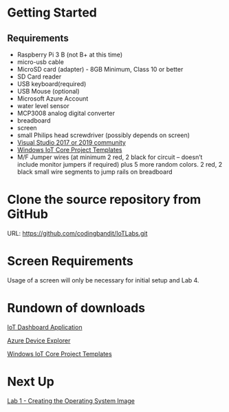 # Getting Started
## Requirements
* Raspberry Pi 3 B (not B+ at this time)
* micro-usb cable
* MicroSD card (adapter) - 8GB Minimum, Class 10 or better
* SD Card reader
* USB keyboard(required) 
* USB Mouse (optional) 
* Microsoft Azure Account 
* water level sensor 
* MCP3008 analog digital converter 
* breadboard 
* screen
* small Philips head screwdriver (possibly depends on screen) 
* [Visual Studio 2017 or 2019 community](https://visualstudio.microsoft.com/vs/community/)
* [Windows IoT Core Project Templates](https://marketplace.visualstudio.com/items?itemName=MicrosoftIoT.WindowsIoTCoreProjectTemplatesforVS15)
* M/F Jumper wires (at minimum 2 red, 2 black for circuit – doesn’t include monitor jumpers if required) plus 5 more random colors. 2 red, 2 black small wire segments to jump rails on breadboard

# Clone the source repository from GitHub
URL: https://github.com/codingbandit/IoTLabs.git

# Screen Requirements
Usage of a screen will only be necessary for initial setup and Lab 4.

# Rundown of downloads
[IoT Dashboard Application](https://docs.microsoft.com/en-us/windows/iot-core/downloads)

[Azure Device Explorer](https://aka.ms/aziotdevexp)

[Windows IoT Core Project Templates](https://marketplace.visualstudio.com/items?itemName=MicrosoftIoT.WindowsIoTCoreProjectTemplatesforVS15)

# Next Up 

[Lab 1 - Creating the Operating System Image](../Lab%201%20-%20Creating%20the%20Operating%20System%20Image/index.md)




